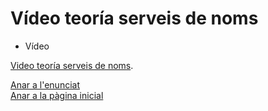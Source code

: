 # Vídeo teoría serveis de noms

- Vídeo

[Video teoría serveis de noms](https://drive.google.com/file/d/1gfdCZI6RBoE1ove3iuq4lztr4BEmOzKH/view?usp=drivesdk).

[Anar a l'enunciat](../Tasca06/README.md)  
[Anar a la pàgina inicial](../README.md)
